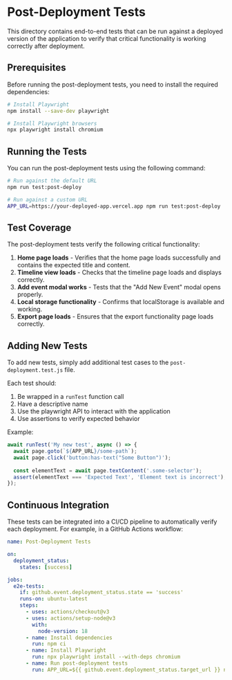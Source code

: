 # Post-Deployment Tests

This directory contains end-to-end tests that can be run against a deployed version of the application to verify that critical functionality is working correctly after deployment.

## Prerequisites

Before running the post-deployment tests, you need to install the required dependencies:

```bash
# Install Playwright
npm install --save-dev playwright

# Install Playwright browsers
npx playwright install chromium
```

## Running the Tests

You can run the post-deployment tests using the following command:

```bash
# Run against the default URL
npm run test:post-deploy

# Run against a custom URL
APP_URL=https://your-deployed-app.vercel.app npm run test:post-deploy
```

## Test Coverage

The post-deployment tests verify the following critical functionality:

1. **Home page loads** - Verifies that the home page loads successfully and contains the expected title and content.
2. **Timeline view loads** - Checks that the timeline page loads and displays correctly.
3. **Add event modal works** - Tests that the "Add New Event" modal opens properly.
4. **Local storage functionality** - Confirms that localStorage is available and working.
5. **Export page loads** - Ensures that the export functionality page loads correctly.

## Adding New Tests

To add new tests, simply add additional test cases to the `post-deployment.test.js` file. 

Each test should:
1. Be wrapped in a `runTest` function call
2. Have a descriptive name
3. Use the playwright API to interact with the application
4. Use assertions to verify expected behavior

Example:

```javascript
await runTest('My new test', async () => {
  await page.goto(`${APP_URL}/some-path`);
  await page.click('button:has-text("Some Button")');
  
  const elementText = await page.textContent('.some-selector');
  assert(elementText === 'Expected Text', 'Element text is incorrect');
});
```

## Continuous Integration

These tests can be integrated into a CI/CD pipeline to automatically verify each deployment. For example, in a GitHub Actions workflow:

```yaml
name: Post-Deployment Tests

on:
  deployment_status:
    states: [success]

jobs:
  e2e-tests:
    if: github.event.deployment_status.state == 'success'
    runs-on: ubuntu-latest
    steps:
      - uses: actions/checkout@v3
      - uses: actions/setup-node@v3
        with:
          node-version: 18
      - name: Install dependencies
        run: npm ci
      - name: Install Playwright
        run: npx playwright install --with-deps chromium
      - name: Run post-deployment tests
        run: APP_URL=${{ github.event.deployment_status.target_url }} npm run test:post-deploy
``` 
